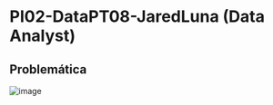 # PI02-DataPT08-JaredLuna (Data Analyst)

## Problemática
![image](https://github.com/soyHenry/PI_DA/assets/37918365/e7d2031f-753f-49f9-8ab4-ac2558338076)



